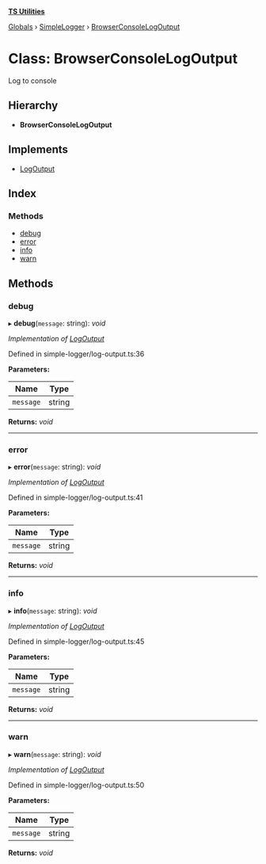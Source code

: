 **[TS Utilities](../README.md)**

[Globals](../README.md) › [SimpleLogger](../modules/simplelogger.md) › [BrowserConsoleLogOutput](simplelogger.browserconsolelogoutput.md)

# Class: BrowserConsoleLogOutput

Log to console

## Hierarchy

* **BrowserConsoleLogOutput**

## Implements

* [LogOutput](../interfaces/simplelogger.logoutput.md)

## Index

### Methods

* [debug](simplelogger.browserconsolelogoutput.md#debug)
* [error](simplelogger.browserconsolelogoutput.md#error)
* [info](simplelogger.browserconsolelogoutput.md#info)
* [warn](simplelogger.browserconsolelogoutput.md#warn)

## Methods

###  debug

▸ **debug**(`message`: string): *void*

*Implementation of [LogOutput](../interfaces/simplelogger.logoutput.md)*

Defined in simple-logger/log-output.ts:36

**Parameters:**

Name | Type |
------ | ------ |
`message` | string |

**Returns:** *void*

___

###  error

▸ **error**(`message`: string): *void*

*Implementation of [LogOutput](../interfaces/simplelogger.logoutput.md)*

Defined in simple-logger/log-output.ts:41

**Parameters:**

Name | Type |
------ | ------ |
`message` | string |

**Returns:** *void*

___

###  info

▸ **info**(`message`: string): *void*

*Implementation of [LogOutput](../interfaces/simplelogger.logoutput.md)*

Defined in simple-logger/log-output.ts:45

**Parameters:**

Name | Type |
------ | ------ |
`message` | string |

**Returns:** *void*

___

###  warn

▸ **warn**(`message`: string): *void*

*Implementation of [LogOutput](../interfaces/simplelogger.logoutput.md)*

Defined in simple-logger/log-output.ts:50

**Parameters:**

Name | Type |
------ | ------ |
`message` | string |

**Returns:** *void*